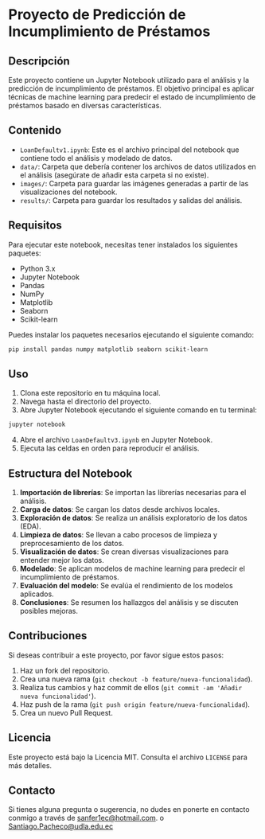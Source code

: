 
# Proyecto de Predicción de Incumplimiento de Préstamos

## Descripción

Este proyecto contiene un Jupyter Notebook utilizado para el análisis y la predicción de incumplimiento de préstamos. El objetivo principal es aplicar técnicas de machine learning para predecir el estado de incumplimiento de préstamos basado en diversas características.

## Contenido

- `LoanDefaultv1.ipynb`: Este es el archivo principal del notebook que contiene todo el análisis y modelado de datos.
- `data/`: Carpeta que debería contener los archivos de datos utilizados en el análisis (asegúrate de añadir esta carpeta si no existe).
- `images/`: Carpeta para guardar las imágenes generadas a partir de las visualizaciones del notebook.
- `results/`: Carpeta para guardar los resultados y salidas del análisis.

## Requisitos

Para ejecutar este notebook, necesitas tener instalados los siguientes paquetes:

- Python 3.x
- Jupyter Notebook
- Pandas
- NumPy
- Matplotlib
- Seaborn
- Scikit-learn

Puedes instalar los paquetes necesarios ejecutando el siguiente comando:

```bash
pip install pandas numpy matplotlib seaborn scikit-learn
```

## Uso

1. Clona este repositorio en tu máquina local.
2. Navega hasta el directorio del proyecto.
3. Abre Jupyter Notebook ejecutando el siguiente comando en tu terminal:

```bash
jupyter notebook
```

4. Abre el archivo `LoanDefaultv3.ipynb` en Jupyter Notebook.
5. Ejecuta las celdas en orden para reproducir el análisis.

## Estructura del Notebook

1. **Importación de librerías**: Se importan las librerías necesarias para el análisis.
2. **Carga de datos**: Se cargan los datos desde archivos locales.
3. **Exploración de datos**: Se realiza un análisis exploratorio de los datos (EDA).
4. **Limpieza de datos**: Se llevan a cabo procesos de limpieza y preprocesamiento de los datos.
5. **Visualización de datos**: Se crean diversas visualizaciones para entender mejor los datos.
6. **Modelado**: Se aplican modelos de machine learning para predecir el incumplimiento de préstamos.
7. **Evaluación del modelo**: Se evalúa el rendimiento de los modelos aplicados.
8. **Conclusiones**: Se resumen los hallazgos del análisis y se discuten posibles mejoras.

## Contribuciones

Si deseas contribuir a este proyecto, por favor sigue estos pasos:

1. Haz un fork del repositorio.
2. Crea una nueva rama (`git checkout -b feature/nueva-funcionalidad`).
3. Realiza tus cambios y haz commit de ellos (`git commit -am 'Añadir nueva funcionalidad'`).
4. Haz push de la rama (`git push origin feature/nueva-funcionalidad`).
5. Crea un nuevo Pull Request.

## Licencia

Este proyecto está bajo la Licencia MIT. Consulta el archivo `LICENSE` para más detalles.

## Contacto

Si tienes alguna pregunta o sugerencia, no dudes en ponerte en contacto conmigo a través de [sanfer1ec@hotmail.com](mailto:sanfer1ec@hotmail.com). o [Santiago.Pacheco@udla.edu.ec](mailto:Santiago.Pacheco@udla.edu.ec)
